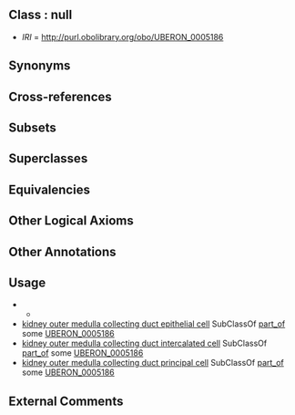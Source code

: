 
## Class : null

 * *IRI* = http://purl.obolibrary.org/obo/UBERON_0005186

## Synonyms


## Cross-references


## Subsets


## Superclasses


## Equivalencies


## Other Logical Axioms


## Other Annotations


## Usage

 * -
 * [kidney outer medulla collecting duct epithelial cell](../../CL/48/CL_1000548.md) SubClassOf [part_of](../../BFO/50/BFO_0000050.md) some [UBERON_0005186](../../UBERON/86/UBERON_0005186.md)
 * [kidney outer medulla collecting duct intercalated cell](../../CL/17/CL_1000717.md) SubClassOf [part_of](../../BFO/50/BFO_0000050.md) some [UBERON_0005186](../../UBERON/86/UBERON_0005186.md)
 * [kidney outer medulla collecting duct principal cell](../../CL/16/CL_1000716.md) SubClassOf [part_of](../../BFO/50/BFO_0000050.md) some [UBERON_0005186](../../UBERON/86/UBERON_0005186.md)

## External Comments


